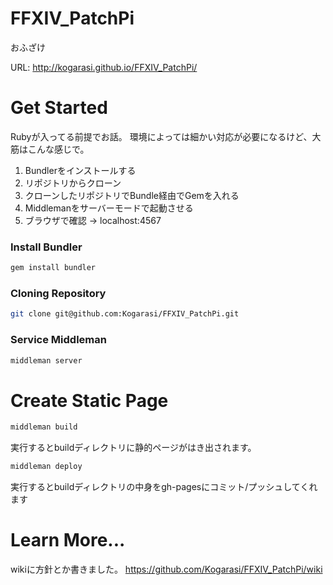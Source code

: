 # FFXIV_PatchPi
おふざけ

URL: http://kogarasi.github.io/FFXIV_PatchPi/

# Get Started

Rubyが入ってる前提でお話。
環境によっては細かい対応が必要になるけど、大筋はこんな感じで。

1. Bundlerをインストールする
2. リポジトリからクローン
3. クローンしたリポジトリでBundle経由でGemを入れる
4. Middlemanをサーバーモードで起動させる
5. ブラウザで確認 -> localhost:4567

### Install Bundler

```bash
gem install bundler
```

### Cloning Repository

```bash
git clone git@github.com:Kogarasi/FFXIV_PatchPi.git
```

### Service Middleman

```bash
middleman server
```
 

# Create Static Page

```bash
middleman build
```

実行するとbuildディレクトリに静的ページがはき出されます。

```bash
middleman deploy
```

実行するとbuildディレクトリの中身をgh-pagesにコミット/プッシュしてくれます

# Learn More...

wikiに方針とか書きました。
https://github.com/Kogarasi/FFXIV_PatchPi/wiki
